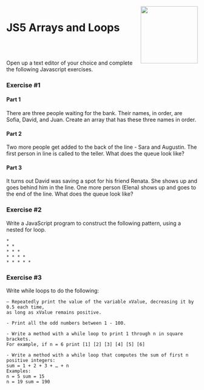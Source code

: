 <img align="right" width="150" height="150" src="https://media-exp1.licdn.com/dms/image/C4E0BAQF7BYCCZt5epw/company-logo_200_200/0?e=2159024400&v=beta&t=qUAFP9bUgBEEXGVQYpUXW1J_OiP8e0r4rFBpqp8OrxA">

# JS5 Arrays and Loops

 <br/>
 <br/>

Open up a text editor of your choice and complete the following Javascript exercises.

### Exercise #1

#### Part 1

There are three people waiting for the bank. Their names, in order, are Sofia, David, and Juan.
Create an array that has these three names in order.

#### Part 2

Two more people get added to the back of the line - Sara and Augustin.
The first person in line is called to the teller.
What does the queue look like?

#### Part 3

It turns out David was saving a spot for his friend Renata. She shows up and goes behind him in the line. One more person (Elena) shows up and goes to the end of the line.
What does the queue look like?

### Exercise #2

Write a JavaScript program to construct the following pattern, using a nested for loop.

```
*
* *
* * *
* * * *
* * * * *
```

### Exercise #3

Write while loops to do the following:

```
– Repeatedly print the value of the variable xValue, decreasing it by 0.5 each time,
as long as xValue remains positive.
```

```
- Print all the odd numbers between 1 - 100.
```

```
- Write a method with a while loop to print 1 through n in square brackets.
For example, if n = 6 print [1] [2] [3] [4] [5] [6]
```

```
- Write a method with a while loop that computes the sum of first n positive integers:
sum = 1 + 2 + 3 + … + n
Examples:
n = 5 sum = 15
n = 19 sum = 190
```
